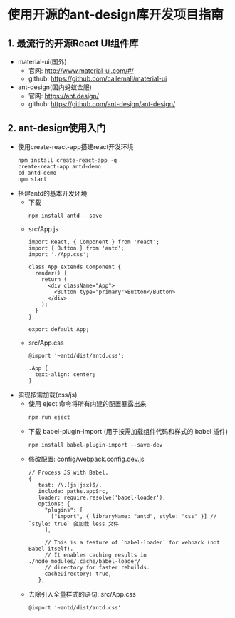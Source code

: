 # 使用开源的ant-design库开发项目指南

## 1. 最流行的开源React UI组件库
* material-ui(国外)
  * 官网: http://www.material-ui.com/#/
  * github: https://github.com/callemall/material-ui
* ant-design(国内蚂蚁金服)
  * 官网: https://ant.design/
  * github: https://github.com/ant-design/ant-design/

## 2. ant-design使用入门
* 使用create-react-app搭建react开发环境
  ```
  npm install create-react-app -g
  create-react-app antd-demo
  cd antd-demo
  npm start
  ```
* 搭建antd的基本开发环境
  * 下载
    ```
    npm install antd --save
    ```
  * src/App.js
    ```
    import React, { Component } from 'react';
    import { Button } from 'antd';
    import './App.css';
    
    class App extends Component {
      render() {
        return (
          <div className="App">
            <Button type="primary">Button</Button>
          </div>
        );
      }
    }
    
    export default App;
    ```
  * src/App.css
    ```
    @import '~antd/dist/antd.css';
    
    .App {
      text-align: center;
    }
    ```
* 实现按需加载(css/js)
  * 使用 eject 命令将所有内建的配置暴露出来
    ```
    npm run eject
    ```
  * 下载 babel-plugin-import (用于按需加载组件代码和样式的 babel 插件)
    ```
    npm install babel-plugin-import --save-dev
    ```
  * 修改配置: config/webpack.config.dev.js
    ```
    // Process JS with Babel.
    {
       test: /\.(js|jsx)$/,
       include: paths.appSrc,
       loader: require.resolve('babel-loader'),
       options: {
         "plugins": [
           ["import", { libraryName: "antd", style: "css" }] // `style: true` 会加载 less 文件
         ],
         
         // This is a feature of `babel-loader` for webpack (not Babel itself).
         // It enables caching results in ./node_modules/.cache/babel-loader/
         // directory for faster rebuilds.
         cacheDirectory: true,
       },
    ```
  * 去除引入全量样式的语句: src/App.css
    ```
    @import '~antd/dist/antd.css'
    ```
